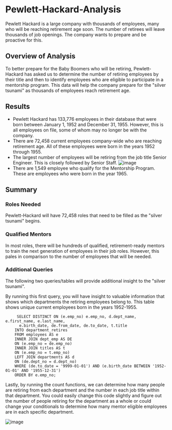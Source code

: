# Pewlett-Hackard-Analysis
Pewlett Hackard is a large company with thousands of employees, many who will be reaching retirement age soon. The number of retirees will leave thousands of job openings. The company wants to prepare and be proactive for this. 

## Overview of Analysis 
To better prepare for the Baby Boomers who will be retiring, Pewlett-Hackard has asked us to determine the number of retiring employees by their title and then to identify employees who are eligible to participate in a mentorship program. This data will help the company prepare for the "silver tsunami" as thousands of employees reach retirement age. 

## Results 
  - Pewlett Hackard has 133,776 employees in their database that were born between January 1, 1952 and December 31, 1955. However, this is all employees on file, some of whom may no longer be with the company. 
  - There are 72,458 current employees company-wide who are reaching retirement age. All of these employees were born in the years 1952 through 1955. 
  - The largest number of employees will be retiring from the job title Senior Engineer. This is closely followed by Senior Staff. 
  ![image](https://user-images.githubusercontent.com/117782103/211128453-5c2285c2-9a49-4847-87ac-b3882a4583b4.png)
  - There are 1,549 employee who qualify for the Mentorship Program. These are employees who were born in the year 1965. 
  
  ## Summary 
  
  ### Roles Needed 
  Pewlett-Hackard will have 72,458 roles that need to be filled as the "silver tsunami" begins. 
  
  ### Qualified Mentors 
  In most roles, there will be hundreds of qualified, retirement-ready mentors to train the next generation of employees in their job roles. However, this pales in comparison to the number of employees that will be needed. 
  
  ### Additional Queries 
  The following two queries/tables will provide additional insight to the "silver tsunami". 
  
  By running this first query, you will have insight to valuable information that shows which departments the retiring employees belong  to. This table shows unique current employees born in the years 1952-1955.
  
         SELECT DISTINCT ON (e.emp_no) e.emp_no, d.dept_name, e.first_name, e.last_name, 
          e.birth_date, de.from_date, de.to_date, t.title
        INTO department_retires
        FROM employees AS e 
        INNER JOIN dept_emp AS DE
        ON (e.emp_no = de.emp_no)
        INNER JOIN titles AS t
        ON (e.emp_no = t.emp_no)
        LEFT JOIN departments AS d
        ON (de.dept_no = d.dept_no)
        WHERE (de.to_date = '9999-01-01') AND (e.birth_date BETWEEN '1952-01-01' AND '1955-12-31')
        ORDER BY e.emp_no;
  
Lastly, by running the count functions, we can determine how many people are retiring from each department and the number in each job title within that department. You could easily change this code slightly and figure out the number of people retiring for the department as a whole or could change your conditionals to determine how many mentor eligible employees are in each specific department. 

![image](https://user-images.githubusercontent.com/117782103/211130038-fb621a88-44e1-4bdc-bbc0-3324c46d41c8.png)
